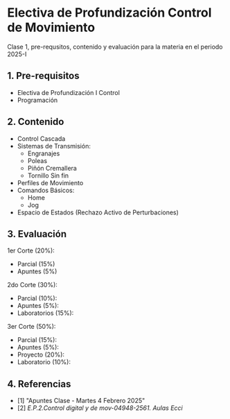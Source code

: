 # Electiva de Profundización Control de Movimiento
Clase 1, pre-requsitos, contenido y evaluación para la materia en el periodo 2025-I                         
## 1. Pre-requisitos
- Electiva de Profundización I Control <br/>
- Programación

## 2. Contenido
- Control Cascada <br/>
- Sistemas de Transmisión:
    - Engranajes
    - Poleas
    - Piñón Cremallera
    - Tornillo Sin fin
- Perfiles de Movimiento
- Comandos Básicos:
    - Home
    - Jog
- Espacio de Estados (Rechazo Activo de Perturbaciones)
  

## 3. Evaluación
1er Corte (20%): <br/>
- Parcial (15%) <br/>
- Apuntes (5%) <br/>

2do Corte (30%): <br/>
- Parcial (10%): <br/>
- Apuntes (5%): <br/>
- Laboratorios (15%): <br/>

3er Corte (50%): <br/>
- Parcial (15%): <br/>
- Apuntes (5%): <br/>
- Proyecto (20%): <br/>
- Laboratorio (10%): <br/>

## 4. Referencias
- [1] "Apuntes Clase - Martes 4 Febrero 2025"
- [2] *E.P.2.Control digital y de mov-04948-2561. Aulas Ecci*
